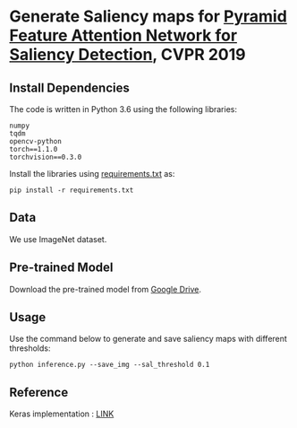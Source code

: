 # Generate Saliency maps for [Pyramid Feature Attention Network for Saliency Detection](http://openaccess.thecvf.com/content_CVPR_2019/html/Zhao_Pyramid_Feature_Attention_Network_for_Saliency_Detection_CVPR_2019_paper.html), CVPR 2019

## Install Dependencies
The code is written in Python 3.6 using the following libraries:
```
numpy
tqdm
opencv-python
torch==1.1.0
torchvision==0.3.0
```
Install the libraries using [requirements.txt](requirements.txt) as:
```
pip install -r requirements.txt
```

## Data
We use ImageNet dataset.

## Pre-trained Model
Download the pre-trained model from [Google Drive](https://drive.google.com/file/d/1Sc7dgXCZjF4wVwBihmIry-Xk7wTqrJdr/view?usp=sharing).

## Usage
Use the command below to generate and save saliency maps with different thresholds:
```
python inference.py --save_img --sal_threshold 0.1
```



## Reference
Keras implementation : [LINK](https://github.com/CaitinZhao/cvpr2019_Pyramid-Feature-Attention-Network-for-Saliency-detection)
